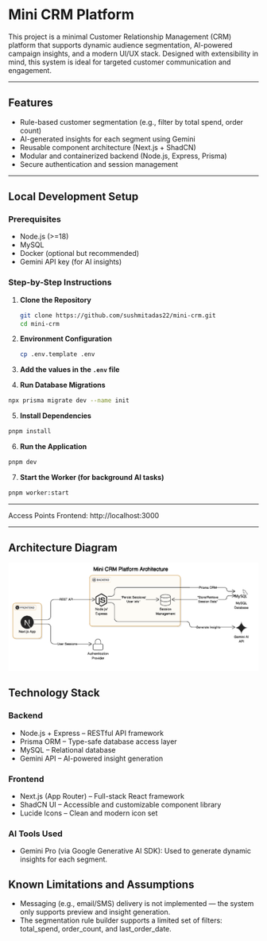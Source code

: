 # Mini CRM Platform

This project is a minimal Customer Relationship Management (CRM) platform that supports dynamic audience segmentation, AI-powered campaign insights, and a modern UI/UX stack. Designed with extensibility in mind, this system is ideal for targeted customer communication and engagement.

---

## Features

- Rule-based customer segmentation (e.g., filter by total spend, order count)
- AI-generated insights for each segment using Gemini
- Reusable component architecture (Next.js + ShadCN)
- Modular and containerized backend (Node.js, Express, Prisma)
- Secure authentication and session management

---

## Local Development Setup

### Prerequisites

- Node.js (>=18)
- MySQL
- Docker (optional but recommended)
- Gemini API key (for AI insights)

### Step-by-Step Instructions

1. **Clone the Repository**

   ```bash
   git clone https://github.com/sushmitadas22/mini-crm.git
   cd mini-crm
   ```

2. **Environment Configuration**

    ```bash
    cp .env.template .env
    ```

3. **Add the values in the `.env` file**

4. **Run Database Migrations**

```bash
npx prisma migrate dev --name init
```

5. **Install Dependencies**

```bash
pnpm install
```

6. **Run the Application**

```bash
pnpm dev
```

7. **Start the Worker (for background AI tasks)**

```bash
pnpm worker:start
```

---

Access Points
Frontend: http://localhost:3000

---

## Architecture Diagram

![Architecture Diagram](./image.png)

## Technology Stack

### Backend

- Node.js + Express – RESTful API framework
- Prisma ORM – Type-safe database access layer
- MySQL – Relational database
- Gemini API – AI-powered insight generation

### Frontend
- Next.js (App Router) – Full-stack React framework
- ShadCN UI – Accessible and customizable component library
- Lucide Icons – Clean and modern icon set

### AI Tools Used

- Gemini Pro (via Google Generative AI SDK): Used to generate dynamic insights for each segment.


## Known Limitations and Assumptions

- Messaging (e.g., email/SMS) delivery is not implemented — the system only supports preview and insight generation.
- The segmentation rule builder supports a limited set of filters: total_spend, order_count, and last_order_date.

